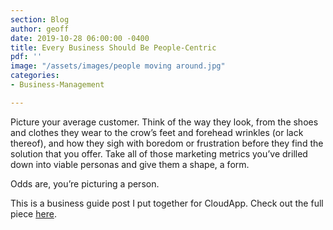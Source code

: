 ```yaml
---
section: Blog
author: geoff
date: 2019-10-28 06:00:00 -0400
title: Every Business Should Be People-Centric
pdf: ''
image: "/assets/images/people moving around.jpg"
categories:
- Business-Management

---
```

Picture your average customer. Think of the way they look, from the shoes and clothes they wear to the crow’s feet and forehead wrinkles (or lack thereof), and how they sigh with boredom or frustration before they find the solution that you offer. Take all of those marketing metrics you’ve drilled down into viable personas and give them a shape, a form.

Odds are, you’re picturing a person.

This is a business guide post I put together for CloudApp. Check out the full piece [here](https://www.getcloudapp.com/blog/people-centric-business).
